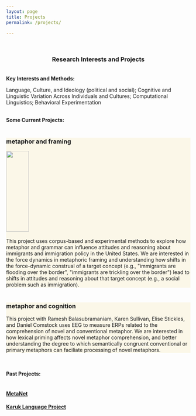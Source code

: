 ```yaml
---
layout: page
title: Projects
permalink: /projects/

---
```



<br>
<center><h3>Research Interests and Projects</h3></center>
<br>
<div class="manual-post">
  <div class="manual manual-title">
  <strong>Key Interests and Methods:</strong>
  </div>

<p><div class="manual-content">
Language, Culture, and Ideology (political and social); Cognitive and Linguistic Variation Across Individuals and Cultures; Computational Linguistics; Behavioral Experimentation

</div></p>

<br>

<div class="manual-post">
  <div class="manual manual-title">
  <strong>Some Current Projects:</strong>
  </div>
<br>

<section class="wrapper" style="background-color: #fbf7e8;">
      <h3>metaphor and framing</h3>
      <div layout="row" layout-sm="column">
		<img class="imageclass" src="https://i.pinimg.com/736x/a6/a5/cc/a6a5cc35323fcfc8634765e96c2f00a8--mexican-american-political-news.jpg" width="35%" height="220"/> <!-- https://3.bp.blogspot.com/-yv27pVFE8B8/V4FmnYhTUKI/AAAAAAAAymY/lS0OLIWl6EsPpbNLNX2kduMuu5nVnn38wCKgB/s1600/similes%2B14.png, https://mortenkamp.files.wordpress.com/2013/03/sports-metaphors-in-hr.gif -->
		<br>
		<br>
		<div class="manual-content">
		This project uses corpus-based and experimental
          methods to explore how metaphor and grammar can influence attitudes and reasoning
          about immigrants and immigration policy in the United States. We are
          interested in the force dynamics in metaphoric framing and understanding how shifts in the force-dynamic construal of a
          target concept (e.g., "immigrants are flooding over the border", "immigrants are trickling over the border") lead to shifts in attitudes and reasoning about
          that target concept (e.g., a social problem such as immigration).
          </div>
</div>
</section>

<br>
<section class="wrapper" style="background-color: #fbf7e8;">
<h3>metaphor and cognition</h3>

<p><div class="manual-content">
	This project with Ramesh Balasubramaniam, Karen Sullivan, Elise Stickles, and Daniel Comstock uses EEG to measure ERPs related to the comprehension of novel and conventional metaphor. We are interested in how lexical priming affects novel metaphor comprehension, and better understanding the degree to which semantically congruent conventional or primary metaphors can faciliate processing of novel metaphors.
          </div></p>
</section>
          
<br>
<br>

<div class="manual-post">
  <div class="manual manual-title">
  <strong>Past Projects:</strong>
  </div>
<br>
	<h4><a href="https://metanet.icsi.berkeley.edu/metanet/"><b>MetaNet</b></a></h4>
	<h4><a href="http://linguistics.berkeley.edu/~karuk/resources.php"><b>Karuk Language Project</b></a></h4>


